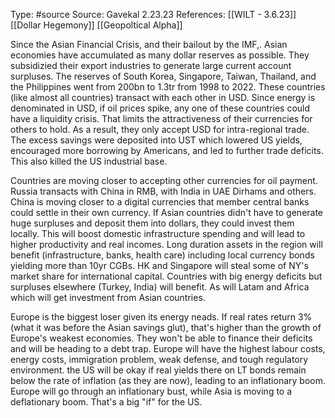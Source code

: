 Type: #source 
Source:  Gavekal 2.23.23
References: [[WILT - 3.6.23]]
[[Dollar Hegemony]]
[[Geopoltical Alpha]]

Since the Asian Financial Crisis, and their bailout by the IMF,. Asian economies have accumulated as many dollar reserves as possible. They subsidizied their export industries to generate large current account surpluses. The reserves of South Korea, Singapore, Taiwan, Thailand, and the Philippines went from 200bn to 1.3tr from 1998 to 2022. These countries (like almost all countries) transact with each other in USD. Since energy is denominated in USD, if oil prices spike, any one of these countries could have a liquidity crisis. That limits the attractiveness of their currencies for others to hold. As a result, they only accept USD for intra-regional trade. The excess savings were deposited into UST which lowered US yields, encouraged more borrowing by Americans, and led to further trade deficits. This also killed the US industrial base. 

Countries are moving closer to accepting other currencies for oil payment. Russia transacts with China in RMB, with India in UAE Dirhams and others. China is moving closer to a digital currencies that member central banks could settle in their own currency. If Asian countries didn't have to generate huge surpluses and deposit them into dollars, they could invest them locally. This will boost domestic infrastructure spending and will lead to higher productivity and real incomes. Long duration assets in the region will benefit (infrastructure, banks, health care) including local currency bonds yielding more than 10yr CGBs. HK and Singapore will steal some of NY's market share for international capital. Countries with big energy deficits but surpluses elsewhere (Turkey, India) will benefit. As will Latam and Africa which will get investment from Asian countries.

Europe is the biggest loser given its energy neads. If real rates return 3% (what it was before the Asian savings glut), that's higher than the growth of Europe's  weakest economies. They won't be able to finance their deficits and will be heading to a debt trap. Europe will have the highest labour costs, energy costs, immigration problem, weak defense, and tough regulatory environment. the US will be okay if real yields there on LT bonds remain below the rate of inflation (as they are now), leading to an inflationary boom. Europe will go through an inflationary bust, while Asia is moving to a deflationary boom. That's a big "if" for the US.
